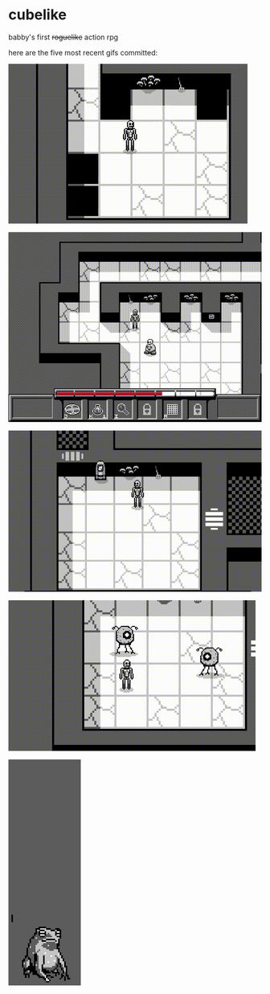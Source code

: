 # cubelike
babby's first ~~roguelike~~ action rpg 

here are the five most recent gifs committed:

![68_holes.gif](gifs/68_holes.gif?raw=true "68_holes")

![67_hotbar_with_controls.gif](gifs/67_hotbar_with_controls.gif?raw=true "67_hotbar_with_controls")

![66_saving.gif](gifs/66_saving.gif?raw=true "66_saving")

![65_screen_shake.gif](gifs/65_screen_shake.gif?raw=true "65_screen_shake")

![64_frog_jump.gif](gifs/64_frog_jump.gif?raw=true "64_frog_jump")


